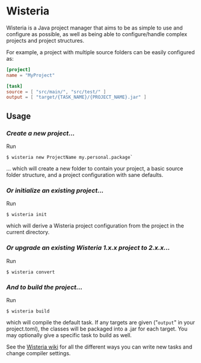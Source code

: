 # Wisteria
Wisteria is a Java project manager that aims to be as simple to use and configure as possible, as well as being able to configure/handle complex projects and project structures.

For example, a project with multiple source folders can be easily configured as:
```toml
[project]
name = "MyProject"

[task]
source = [ "src/main/", "src/test/" ]
output = [ "target/{TASK_NAME}/{PROJECT_NAME}.jar" ]
```
## Usage
### *Create a new project...*
Run
```
$ wisteria new ProjectName my.personal.package`
```
... which will create a new folder to contain your project, a basic source folder structure, and a project configuration with sane defaults.

### *Or initialize an existing project...*
Run
```
$ wisteria init
```
which will derive a Wisteria project configuration from the project in the current directory.

### *Or upgrade an existing Wisteria 1.x.x project to 2.x.x...*
Run
```
$ wisteria convert
```

### *And to build the project...*
Run
```
$ wisteria build
```
which will compile the default task. If any targets are given ("`output`" in your project.toml), the classes will be packaged into a .jar for each target.
You may optionally give a specific task to build as well.

See the [Wisteria wiki](https://google.com) for all the different ways you can write new tasks and change compiler settings.
